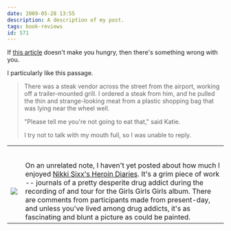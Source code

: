 ```yaml
---
date: 2009-05-28 13:55
description: A description of my post.
tags: book-reviews
id: 571
---
```

If <a href="http://outside.away.com/outside/culture/200904/worlds-best-steak-argentina-1.html" target="_blank"> this article</a> doesn't make you hungry, then there's something wrong with you.

I particularly like this passage.
<!--more-->
<blockquote>There was a steak vendor across the street from the airport, working off a trailer-mounted grill. I ordered a steak from him, and he pulled the thin and strange-looking meat from a plastic shopping bag that was lying near the wheel well.

"Please tell me you're not going to eat that," said Katie.

I try not to talk with my mouth full, so I was unable to reply.</blockquote>

<table><tr><td style="padding-top:35px;"><img src="/img/books/heroin.jpg"></td><td style="vertical-align:top; padding-left:10px; padding-top:35px">On an unrelated note, I haven't yet posted about how much I enjoyed <a href="http://www.amazon.com/Heroin-Diaries-Year-Life-Shattered/dp/1416511946/ref=sr_1_1?ie=UTF8&s=books&qid=1243534937&sr=8-1" target="_blank">Nikki Sixx's Heroin Diaries</a>.  It's a grim piece of work -- journals of a pretty desperite drug addict during the recording of and tour for the Girls Girls Girls album.  There are comments from participants made from present-day, and unless you've lived among drug addicts, it's as fascinating and blunt a picture as could be painted.</td></tr></table>